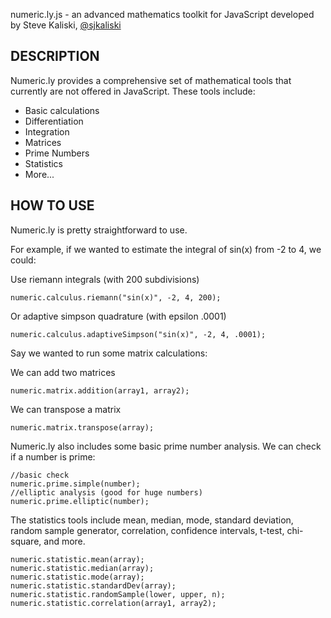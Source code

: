 numeric.ly.js - an advanced mathematics toolkit for JavaScript
developed by Steve Kaliski, [@sjkaliski](http://twitter.com/sjkaliski)

## DESCRIPTION

Numeric.ly provides a comprehensive set of mathematical tools that currently are not offered in JavaScript.  These tools include:

* Basic calculations
* Differentiation
* Integration
* Matrices
* Prime Numbers
* Statistics
* More...

## HOW TO USE

Numeric.ly is pretty straightforward to use.

For example, if we wanted to estimate the integral of sin(x) from -2 to 4, we could:

Use riemann integrals (with 200 subdivisions)

	numeric.calculus.riemann("sin(x)", -2, 4, 200);

Or adaptive simpson quadrature (with epsilon .0001)

	numeric.calculus.adaptiveSimpson("sin(x)", -2, 4, .0001);

Say we wanted to run some matrix calculations:

We can add two matrices

	numeric.matrix.addition(array1, array2);

We can transpose a matrix

	numeric.matrix.transpose(array);

Numeric.ly also includes some basic prime number analysis.  We can check if a number is prime:

	//basic check
	numeric.prime.simple(number);
	//elliptic analysis (good for huge numbers)
	numeric.prime.elliptic(number);


The statistics tools include mean, median, mode, standard deviation, random sample generator, correlation, confidence intervals, t-test, chi-square, and more.

	numeric.statistic.mean(array);
	numeric.statistic.median(array);
	numeric.statistic.mode(array);
	numeric.statistic.standardDev(array);
	numeric.statistic.randomSample(lower, upper, n);
	numeric.statistic.correlation(array1, array2);